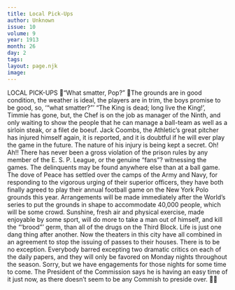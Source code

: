 ```yaml
---
title: Local Pick-Ups
author: Unknown
issue: 10
volume: 9
year: 1913
month: 26
day: 2
tags:
layout: page.njk
image:
---
```

LOCAL PICK-UPS “What smatter, Pop?” The grounds are in good condition, the weather is ideal, the players are in trim, the boys promise to be good, so, ‘“what smatter?”’ “The King is dead; long live the King!’, Timmie has gone, but, the Chef is on the job as manager of the Ninth, and only waiting to show the people that he can manage a ball-team as well as a sirloin steak, or a filet de boeuf. Jack Coombs, the Athletic’s great pitcher has injured himself again, it is reported, and it is doubtful if he will ever play the game in the future. The nature of his injury is being kept a secret. Oh! Ah!! There has never been a gross violation of the prison rules by any member of the E. S. P. League, or the genuine “fans”? witnessing the games. The delinquents may be found anywhere else than at a ball game. The dove of Peace has settled over the camps of the Army and Navy, for responding to the vigorous urging of their superior officers, they have both finally agreed to play their annual football game on the New York Polo grounds this year. Arrangements will be made immediately after the World’s series to put the grounds in shape to accommodate 40,000 people, which will be some crowd. Sunshine, fresh air and physical exercise, made enjoyable by some sport, will do more to take a man out of himself, and kill the “‘brood”’ germ, than all of the drugs on the Third Block. Life is just one dang thing after another. Now the theaters in this city have all combined in an agreement to stop the issuing of passes to their houses. There is to be no exception. Everybody barred excepting two dramatic critics on each of the daily papers, and they will only be favored on Monday nights throughout the season. Sorry, but we have engagements for those nights for some time to come. The President of the Commission says he is having an easy time of it just now, as there doesn’t seem to be any Commish to preside over. 
